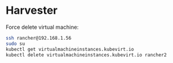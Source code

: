 # Harvester

Force delete virtual machine:

```bash
ssh rancher@192.168.1.56
sudo su
kubectl get virtualmachineinstances.kubevirt.io
kubectl delete virtualmachineinstances.kubevirt.io rancher2
```
